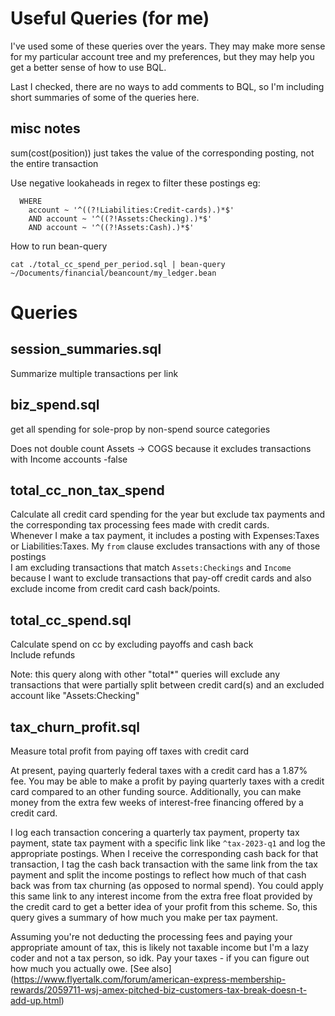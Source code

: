 # Useful Queries (for me)

I've used some of these queries over the years. They may make more sense for my particular account tree and my preferences, but they may help you get a better sense of how to use BQL.  
  
Last I checked, there are no ways to add comments to BQL, so I'm including short summaries of some of the queries here.  
  
## misc notes
sum(cost(position)) just takes the value of the corresponding posting, not the entire transaction  
  
Use negative lookaheads in regex to filter these postings
eg:
```
  WHERE
    account ~ '^((?!Liabilities:Credit-cards).)*$'
    AND account ~ '^((?!Assets:Checking).)*$'
    AND account ~ '^((?!Assets:Cash).)*$'  
```  

How to run bean-query  
```
cat ./total_cc_spend_per_period.sql | bean-query ~/Documents/financial/beancount/my_ledger.bean
```
  
# Queries
## session_summaries.sql
Summarize multiple transactions per link

## biz_spend.sql
  get all spending for sole-prop by non-spend source categories

  Does not double count Assets -> COGS because it excludes transactions with Income accounts
  -false

## total_cc_non_tax_spend
Calculate all credit card spending for the year but exclude tax payments and the corresponding tax processing fees made with credit cards.  
Whenever I make a tax payment, it includes a posting with Expenses:Taxes or Liabilities:Taxes. My ```from``` clause excludes transactions with any of those postings  
I am excluding transactions that match ```Assets:Checkings``` and ```Income``` because I want to exclude transactions that pay-off credit cards and also exclude income from credit card cash back/points.

## total_cc_spend.sql
Calculate spend on cc by excluding payoffs and cash back  
Include refunds  

Note: this query along with other "total*" queries will exclude any transactions that were partially split between credit card(s) and an excluded account like "Assets:Checking"  

## tax_churn_profit.sql
Measure total profit from paying off taxes with credit card  
  
At present, paying quarterly federal taxes with a credit card has a 1.87% fee. You may be able to make a profit by paying quarterly taxes with a credit card compared to an other funding source. Additionally, you can make money from the extra few weeks of interest-free financing offered by a credit card.  
  
I log each transaction concering a quarterly tax payment, property tax payment, state tax payment with a specific link like ```^tax-2023-q1``` and log the appropriate postings. When I receive the corresponding cash back for that transaction, I tag the cash back transaction with the same link from the tax payment and split the income postings to reflect how much of that cash back was from tax churning (as opposed to normal spend). You could apply this same link to any interest income from the extra free float provided by the credit card to get a better idea of your profit from this scheme. So, this query gives a summary of how much you make per tax payment.  
  
Assuming you're not deducting the processing fees and paying your appropriate amount of tax, this is likely not taxable income but I'm a lazy coder and not a tax person, so idk. Pay your taxes - if you can figure out how much you actually owe. [See also] (https://www.flyertalk.com/forum/american-express-membership-rewards/2059711-wsj-amex-pitched-biz-customers-tax-break-doesn-t-add-up.html)
